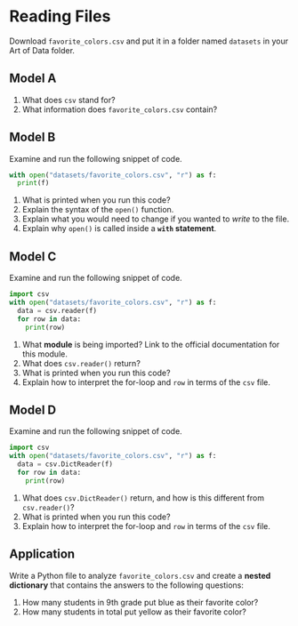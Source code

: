 # Reading Files
Download `favorite_colors.csv` and put it in a folder named `datasets` in your Art of Data folder.

## Model A
1. What does `csv` stand for?
1. What information does `favorite_colors.csv` contain?

## Model B
Examine and run the following snippet of code.
```py
with open("datasets/favorite_colors.csv", "r") as f:
  print(f)
```

1. What is printed when you run this code?
1. Explain the syntax of the `open()` function.
1. Explain what you would need to change if you wanted to _write_ to the file.
1. Explain why `open()` is called inside a **`with` statement**.

## Model C
Examine and run the following snippet of code.
```py
import csv
with open("datasets/favorite_colors.csv", "r") as f:
  data = csv.reader(f)
  for row in data:
    print(row)
```

1. What **module** is being imported? Link to the official documentation for this module.
1. What does `csv.reader()` return?
1. What is printed when you run this code?
1. Explain how to interpret the for-loop and `row` in terms of the `csv` file.

## Model D
Examine and run the following snippet of code.
```py
import csv
with open("datasets/favorite_colors.csv", "r") as f:
  data = csv.DictReader(f)
  for row in data:
    print(row)
```

1. What does `csv.DictReader()` return, and how is this different from `csv.reader()`?
1. What is printed when you run this code?
1. Explain how to interpret the for-loop and `row` in terms of the `csv` file.

## Application
Write a Python file to analyze `favorite_colors.csv` and create a **nested dictionary** that contains the answers to the following questions:
1. How many students in 9th grade put blue as their favorite color?
1. How many students in total put yellow as their favorite color?
